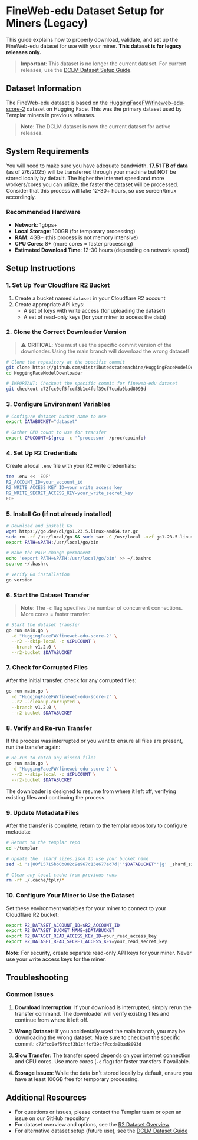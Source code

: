 # FineWeb-edu Dataset Setup for Miners (Legacy)

This guide explains how to properly download, validate, and set up the FineWeb-edu dataset for use with your miner. **This dataset is for legacy releases only.**

> **Important**: This dataset is no longer the current dataset. For current releases, use the [DCLM Dataset Setup Guide](./r2_dataset-dclm.md).

## Dataset Information

The FineWeb-edu dataset is based on the [HuggingFaceFW/fineweb-edu-score-2](https://huggingface.co/datasets/HuggingFaceFW/fineweb-edu-score-2) dataset on Hugging Face. This was the primary dataset used by Templar miners in previous releases.

> **Note**: The DCLM dataset is now the current dataset for active releases.

## System Requirements

You will need to make sure you have adequate bandwidth. **17.51 TB of data** (as of 2/6/2025) will be transferred through your machine but NOT be stored locally by default. The higher the internet speed and more workers/cores you can utilize, the faster the dataset will be processed. Consider that this process will take 12-30+ hours, so use screen/tmux accordingly.

### Recommended Hardware

- **Network**: 1gbps+
- **Local Storage**: 100GB (for temporary processing)  
- **RAM**: 4GB+ (this process is not memory intensive)
- **CPU Cores**: 8+ (more cores = faster processing)
- **Estimated Download Time**: 12-30 hours (depending on network speed)

## Setup Instructions

### 1. Set Up Your Cloudflare R2 Bucket

1. Create a bucket named `dataset` in your Cloudflare R2 account
2. Create appropriate API keys:
   - A set of keys with write access (for uploading the dataset)
   - A set of read-only keys (for your miner to access the data)

### 2. Clone the Correct Downloader Version

> ⚠️ **CRITICAL**: You must use the specific commit version of the downloader. Using the main branch will download the wrong dataset!

```bash
# Clone the repository at the specific commit
git clone https://github.com/distributedstatemachine/HuggingFaceModelDownloader
cd HuggingFaceModelDownloader

# IMPORTANT: Checkout the specific commit for fineweb-edu dataset
git checkout c72fcc0ef5fccf3b1c4fcf39cf7ccda0bad8093d
```

### 3. Configure Environment Variables

```bash
# Configure dataset bucket name to use
export DATABUCKET="dataset"

# Gather CPU count to use for transfer
export CPUCOUNT=$(grep -c '^processor' /proc/cpuinfo)
```

### 4. Set Up R2 Credentials

Create a local `.env` file with your R2 write credentials:

```bash
tee .env << 'EOF'
R2_ACCOUNT_ID=your_account_id
R2_WRITE_ACCESS_KEY_ID=your_write_access_key
R2_WRITE_SECRET_ACCESS_KEY=your_write_secret_key
EOF
```

### 5. Install Go (if not already installed)

```bash
# Download and install Go
wget https://go.dev/dl/go1.23.5.linux-amd64.tar.gz
sudo rm -rf /usr/local/go && sudo tar -C /usr/local -xzf go1.23.5.linux-amd64.tar.gz
export PATH=$PATH:/usr/local/go/bin

# Make the PATH change permanent
echo 'export PATH=$PATH:/usr/local/go/bin' >> ~/.bashrc
source ~/.bashrc

# Verify Go installation
go version
```

### 6. Start the Dataset Transfer

> **Note**: The `-c` flag specifies the number of concurrent connections. More cores = faster transfer.

```bash
# Start the dataset transfer
go run main.go \
  -d "HuggingFaceFW/fineweb-edu-score-2" \
  --r2 --skip-local -c $CPUCOUNT \
  --branch v1.2.0 \
  --r2-bucket $DATABUCKET
```

### 7. Check for Corrupted Files

After the initial transfer, check for any corrupted files:

```bash
go run main.go \
  -d "HuggingFaceFW/fineweb-edu-score-2" \
  --r2 --cleanup-corrupted \
  --branch v1.2.0 \
  --r2-bucket $DATABUCKET
```

### 8. Verify and Re-run Transfer

If the process was interrupted or you want to ensure all files are present, run the transfer again:

```bash
# Re-run to catch any missed files
go run main.go \
  -d "HuggingFaceFW/fineweb-edu-score-2" \
  --r2 --skip-local -c $CPUCOUNT \
  --r2-bucket $DATABUCKET
```

The downloader is designed to resume from where it left off, verifying existing files and continuing the process.

### 9. Update Metadata Files

After the transfer is complete, return to the templar repository to configure metadata:

```bash
# Return to the templar repo
cd ~/templar

# Update the _shard_sizes.json to use your bucket name
sed -i 's|80f15715bb0b882c9e967c13e677ed7d|'"$DATABUCKET"'|g' _shard_sizes.json

# Clear any local cache from previous runs
rm -rf ./.cache/tplr/*
```

### 10. Configure Your Miner to Use the Dataset

Set these environment variables for your miner to connect to your Cloudflare R2 bucket:

```bash
export R2_DATASET_ACCOUNT_ID=$R2_ACCOUNT_ID
export R2_DATASET_BUCKET_NAME=$DATABUCKET
export R2_DATASET_READ_ACCESS_KEY_ID=your_read_access_key
export R2_DATASET_READ_SECRET_ACCESS_KEY=your_read_secret_key
```

**Note**: For security, create separate read-only API keys for your miner. Never use your write access keys for the miner.

## Troubleshooting

### Common Issues

1. **Download Interruption**: If your download is interrupted, simply rerun the transfer command. The downloader will verify existing files and continue from where it left off.

2. **Wrong Dataset**: If you accidentally used the main branch, you may be downloading the wrong dataset. Make sure to checkout the specific commit: `c72fcc0ef5fccf3b1c4fcf39cf7ccda0bad8093d`

3. **Slow Transfer**: The transfer speed depends on your internet connection and CPU cores. Use more cores (`-c` flag) for faster transfers if available.

4. **Storage Issues**: While the data isn't stored locally by default, ensure you have at least 100GB free for temporary processing.

## Additional Resources

- For questions or issues, please contact the Templar team or open an issue on our GitHub repository
- For dataset overview and options, see the [R2 Dataset Overview](./r2_dataset.md)
- For alternative dataset setup (future use), see the [DCLM Dataset Guide](./r2_dataset-dclm.md)
